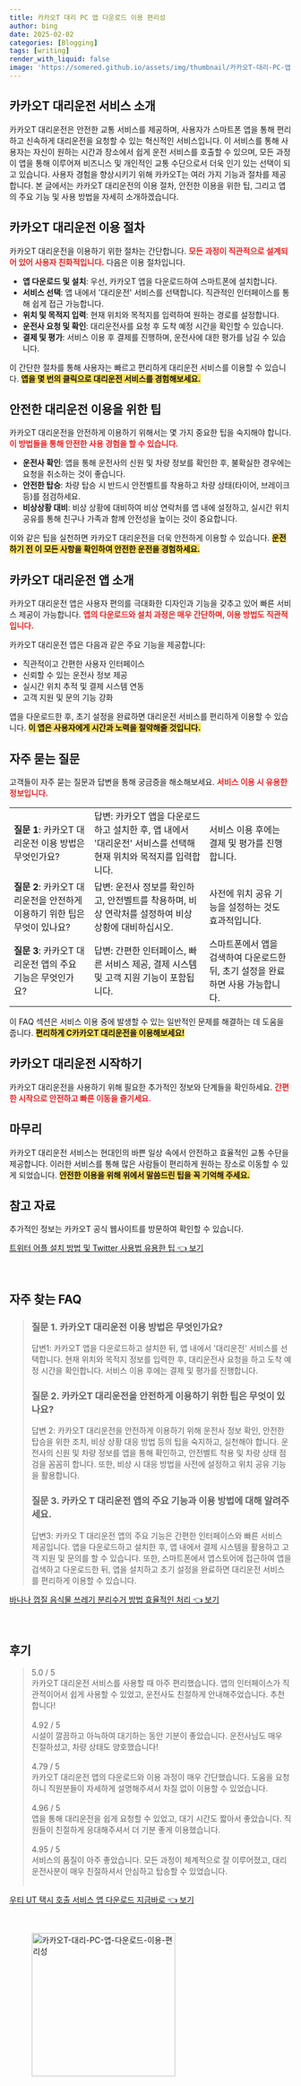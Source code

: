 ```yaml
---
title: 카카오T 대리 PC 앱 다운로드 이용 편리성
author: bing
date: 2025-02-02
categories: [Blogging]
tags: [writing]
render_with_liquid: false
image: 'https://somered.github.io/assets/img/thumbnail/카카오T-대리-PC-앱-다운로드-이용-편리성.webp'
---
```



<h2 id='카카오T대리운전서비스소개'>카카오T 대리운전 서비스 소개</h2>

<p>카카오T 대리운전은 안전한 교통 서비스를 제공하며, 사용자가 스마트폰 앱을 통해 편리하고 신속하게 대리운전을 요청할 수 있는 혁신적인 서비스입니다. 이 서비스를 통해 사용자는 자신이 원하는 시간과 장소에서 쉽게 운전 서비스를 호출할 수 있으며, 모든 과정이 앱을 통해 이루어져 비즈니스 및 개인적인 교통 수단으로서 더욱 인기 있는 선택이 되고 있습니다. 사용자 경험을 향상시키기 위해 카카오T는 여러 가지 기능과 절차를 제공합니다. 본 글에서는 카카오T 대리운전의 이용 절차, 안전한 이용을 위한 팁, 그리고 앱의 주요 기능 및 사용 방법을 자세히 소개하겠습니다.</p>

<h2 id='이용절차'>카카오T 대리운전 이용 절차</h2>

<p>카카오T 대리운전을 이용하기 위한 절차는 간단합니다. <b><span style="color: #ee2323;">모든 과정이 직관적으로 설계되어 있어 사용자 친화적입니다.</span></b> 다음은 이용 절차입니다.</p>

<ul>
    <li><b>앱 다운로드 및 설치</b>: 우선, 카카오T 앱을 다운로드하여 스마트폰에 설치합니다.</li>
    <li><b>서비스 선택</b>: 앱 내에서 '대리운전' 서비스를 선택합니다. 직관적인 인터페이스를 통해 쉽게 접근 가능합니다.</li>
    <li><b>위치 및 목적지 입력</b>: 현재 위치와 목적지를 입력하여 원하는 경로를 설정합니다.</li>
    <li><b>운전사 요청 및 확인</b>: 대리운전사를 요청 후 도착 예정 시간을 확인할 수 있습니다.</li>
    <li><b>결제 및 평가</b>: 서비스 이용 후 결제를 진행하며, 운전사에 대한 평가를 남길 수 있습니다.</li>
</ul>

<p>이 간단한 절차를 통해 사용자는 빠르고 편리하게 대리운전 서비스를 이용할 수 있습니다. <b><span style="background-color: #ffe066;">앱을 몇 번의 클릭으로 대리운전 서비스를 경험해보세요.</span></b></p>

<h2 id='안전한이용팁'>안전한 대리운전 이용을 위한 팁</h2>

<p>카카오T 대리운전을 안전하게 이용하기 위해서는 몇 가지 중요한 팁을 숙지해야 합니다. <b><span style="color: #ee2323;">이 방법들을 통해 안전한 사용 경험을 할 수 있습니다.</span></b></p>

<ul>
    <li><b>운전사 확인</b>: 앱을 통해 운전사의 신원 및 차량 정보를 확인한 후, 불확실한 경우에는 요청을 취소하는 것이 좋습니다.</li>
    <li><b>안전한 탑승</b>: 차량 탑승 시 반드시 안전벨트를 착용하고 차량 상태(타이어, 브레이크 등)를 점검하세요.</li>
    <li><b>비상상황 대비</b>: 비상 상황에 대비하여 비상 연락처를 앱 내에 설정하고, 실시간 위치 공유를 통해 친구나 가족과 함께 안전성을 높이는 것이 중요합니다.</li>
</ul>

<p>이와 같은 팁을 실천하면 카카오T 대리운전을 더욱 안전하게 이용할 수 있습니다. <b><span style="background-color: #ffe066;">운전하기 전 이 모든 사항을 확인하여 안전한 운전을 경험하세요.</span></b></p>

<h2 id='대리운전앱소개'>카카오T 대리운전 앱 소개</h2>

<p>카카오T 대리운전 앱은 사용자 편의를 극대화한 디자인과 기능을 갖추고 있어 빠른 서비스 제공이 가능합니다. <b><span style="color: #ee2323;">앱의 다운로드와 설치 과정은 매우 간단하며, 이용 방법도 직관적입니다.</span></b></p>

<p>카카오T 대리운전 앱은 다음과 같은 주요 기능을 제공합니다:</p>

<ul>
    <li>직관적이고 간편한 사용자 인터페이스</li>
    <li>신뢰할 수 있는 운전사 정보 제공</li>
    <li>실시간 위치 추적 및 결제 시스템 연동</li>
    <li>고객 지원 및 문의 기능 강화</li>
</ul>

<p>앱을 다운로드한 후, 초기 설정을 완료하면 대리운전 서비스를 편리하게 이용할 수 있습니다. <b><span style="background-color: #ffe066;">이 앱은 사용자에게 시간과 노력을 절약해줄 것입니다.</span></b></p>

<h2 id='자주묻는질문'>자주 묻는 질문</h2>

<p>고객들이 자주 묻는 질문과 답변을 통해 궁금증을 해소해보세요. <b><span style="color: #ee2323;">서비스 이용 시 유용한 정보입니다.</span></b></p>

<table>
    <tr>
        <td><b>질문 1</b>: 카카오T 대리운전 이용 방법은 무엇인가요?</td>
        <td>답변: 카카오T 앱을 다운로드하고 설치한 후, 앱 내에서 '대리운전' 서비스를 선택해 현재 위치와 목적지를 입력합니다.</td>
        <td>서비스 이용 후에는 결제 및 평가를 진행합니다.</td>
    </tr>
    <tr>
        <td><b>질문 2</b>: 카카오T 대리운전을 안전하게 이용하기 위한 팁은 무엇이 있나요?</td>
        <td>답변: 운전사 정보를 확인하고, 안전벨트를 착용하며, 비상 연락처를 설정하여 비상 상황에 대비하십시오.</td>
        <td>사전에 위치 공유 기능을 설정하는 것도 효과적입니다.</td>
    </tr>
    <tr>
        <td><b>질문 3</b>: 카카오T 대리운전 앱의 주요 기능은 무엇인가요?</td>
        <td>답변: 간편한 인터페이스, 빠른 서비스 제공, 결제 시스템 및 고객 지원 기능이 포함됩니다.</td>
        <td>스마트폰에서 앱을 검색하여 다운로드한 뒤, 초기 설정을 완료하면 사용 가능합니다.</td>
    </tr>
</table>

<p>이 FAQ 섹션은 서비스 이용 중에 발생할 수 있는 일반적인 문제를 해결하는 데 도움을 줍니다. <b><span style="background-color: #ffe066;">편리하게 C카카오T 대리운전을 이용해보세요!</span></b></p>

<h2 id='시작하기'>카카오T 대리운전 시작하기</h2>

<p>카카오T 대리운전을 사용하기 위해 필요한 추가적인 정보와 단계들을 확인하세요. <b><span style="color: #ee2323;">간편한 시작으로 안전하고 빠른 이동을 즐기세요.</span></b></p>

<h2 id='마무리'>마무리</h2>

<p>카카오T 대리운전 서비스는 현대인의 바쁜 일상 속에서 안전하고 효율적인 교통 수단을 제공합니다. 이러한 서비스를 통해 많은 사람들이 편리하게 원하는 장소로 이동할 수 있게 되었습니다. <b><span style="background-color: #ffe066;">안전한 이용을 위해 위에서 말씀드린 팁을 꼭 기억해 주세요.</span></b></p>

<h2 id='참고자료'>참고 자료</h2>

<p>추가적인 정보는 카카오T 공식 웹사이트를 방문하여 확인할 수 있습니다.</p>


<p><a class="click-button" title="트위터 어플 설치 방법 및 Twitter 사용법 유용한 팁" href="https://somered.github.io/posts/%ED%8A%B8%EC%9C%84%ED%84%B0-%EC%96%B4%ED%94%8C-%EC%84%A4%EC%B9%98-%EB%B0%A9%EB%B2%95-%EB%B0%8F-Twitter-%EC%82%AC%EC%9A%A9%EB%B2%95-%EC%9C%A0%EC%9A%A9%ED%95%9C-%ED%8C%81/" rel="dofollow">트위터 어플 설치 방법 및 Twitter 사용법 유용한 팁 👈 보기</a></p><br>
<h2 id='자주_찾는_FAQ'>자주 찾는 FAQ</h2>
<div itemscope="" itemtype="https://schema.org/FAQPage">
<blockquote>
<div itemscope="" itemprop="mainEntity" itemtype="https://schema.org/Question">
<h3 itemprop="name">질문 1. 카카오T 대리운전 이용 방법은 무엇인가요?</h3>
<div itemscope="" itemprop="acceptedAnswer" itemtype="https://schema.org/Answer">
<span itemprop="text">
<p>답변1: 카카오T 앱을 다운로드하고 설치한 뒤, 앱 내에서 '대리운전' 서비스를 선택합니다. 현재 위치와 목적지 정보를 입력한 후, 대리운전사 요청을 하고 도착 예정 시간을 확인합니다. 서비스 이용 후에는 결제 및 평가를 진행합니다.</p>
</span>
</div>
</div>
<div itemscope="" itemprop="mainEntity" itemtype="https://schema.org/Question">
<h3 itemprop="name">질문 2. 카카오T 대리운전을 안전하게 이용하기 위한 팁은 무엇이 있나요?</h3>
<div itemscope="" itemprop="acceptedAnswer" itemtype="https://schema.org/Answer">
<span itemprop="text">
<p>답변 2: 카카오T 대리운전을 안전하게 이용하기 위해 운전사 정보 확인, 안전한 탑승을 위한 조치, 비상 상황 대응 방법 등의 팁을 숙지하고, 실천해야 합니다. 운전사의 신원 및 차량 정보를 앱을 통해 확인하고, 안전벨트 착용 및 차량 상태 점검을 꼼꼼히 합니다. 또한, 비상 시 대응 방법을 사전에 설정하고 위치 공유 기능을 활용합니다.</p>
</span>
</div>
</div>
<div itemscope="" itemprop="mainEntity" itemtype="https://schema.org/Question">
<h3 itemprop="name">질문 3. 카카오 T 대리운전 앱의 주요 기능과 이용 방법에 대해 알려주세요.</h3>
<div itemscope="" itemprop="acceptedAnswer" itemtype="https://schema.org/Answer">
<span itemprop="text">
<p>답변3: 카카오 T 대리운전 앱의 주요 기능은 간편한 인터페이스와 빠른 서비스 제공입니다. 앱을 다운로드하고 설치한 후, 앱 내에서 결제 시스템을 활용하고 고객 지원 및 문의를 할 수 있습니다. 또한, 스마트폰에서 앱스토어에 접근하여 앱을 검색하고 다운로드한 뒤, 앱을 설치하고 초기 설정을 완료하면 대리운전 서비스를 편리하게 이용할 수 있습니다.</p>
</span>
</div>
</div>
</blockquote>
</div>
<p><a class="click-button" title="바나나 껍질 음식물 쓰레기 분리수거 방법 효율적인 처리" href="https://somered.github.io/posts/%EB%B0%94%EB%82%98%EB%82%98-%EA%BB%8D%EC%A7%88-%EC%9D%8C%EC%8B%9D%EB%AC%BC-%EC%93%B0%EB%A0%88%EA%B8%B0-%EB%B6%84%EB%A6%AC%EC%88%98%EA%B1%B0-%EB%B0%A9%EB%B2%95-%ED%9A%A8%EC%9C%A8%EC%A0%81%EC%9D%B8-%EC%B2%98%EB%A6%AC/" rel="dofollow">바나나 껍질 음식물 쓰레기 분리수거 방법 효율적인 처리 👈 보기</a></p><br>
<h2 id='후기'>후기</h2>
<div itemscope itemtype="https://schema.org/Product">
  <blockquote>
  <div itemprop="review" itemscope itemtype="https://schema.org/Review">
      <div itemprop="reviewRating" itemscope itemtype="https://schema.org/Rating"> <span itemprop="ratingValue">5.0</span> / <span itemprop="bestRating">5</span> </div>
      <span itemprop="reviewBody">카카오T 대리운전 서비스를 사용할 때 아주 편리했습니다. 앱의 인터페이스가 직관적이어서 쉽게 사용할 수 있었고, 운전사도 친절하게 안내해주었습니다. 추천합니다!</span>
  </div>
  <br>
  <div itemprop="review" itemscope itemtype="https://schema.org/Review">
      <div itemprop="reviewRating" itemscope itemtype="https://schema.org/Rating"> <span itemprop="ratingValue">4.92</span> / <span itemprop="bestRating">5</span> </div>
      <span itemprop="reviewBody">시설이 깔끔하고 아늑하여 대기하는 동안 기분이 좋았습니다. 운전사님도 매우 친절하셨고, 차량 상태도 양호했습니다!</span>
  </div>
  <br>
  <div itemprop="review" itemscope itemtype="https://schema.org/Review">
      <div itemprop="reviewRating" itemscope itemtype="https://schema.org/Rating"> <span itemprop="ratingValue">4.79</span> / <span itemprop="bestRating">5</span> </div>
      <span itemprop="reviewBody">카카오T 대리운전 앱의 다운로드와 이용 과정이 매우 간단했습니다. 도움을 요청하니 직원분들이 자세하게 설명해주셔서 차질 없이 이용할 수 있었습니다.</span>
  </div>
  <br>
  <div itemprop="review" itemscope itemtype="https://schema.org/Review">
      <div itemprop="reviewRating" itemscope itemtype="https://schema.org/Rating"> <span itemprop="ratingValue">4.96</span> / <span itemprop="bestRating">5</span> </div>
      <span itemprop="reviewBody">앱을 통해 대리운전을 쉽게 요청할 수 있었고, 대기 시간도 짧아서 좋았습니다. 직원들이 친절하게 응대해주셔서 더 기분 좋게 이용했습니다.</span>
  </div>
  <br>
  <div itemprop="review" itemscope itemtype="https://schema.org/Review">
      <div itemprop="reviewRating" itemscope itemtype="https://schema.org/Rating"> <span itemprop="ratingValue">4.95</span> / <span itemprop="bestRating">5</span> </div>
      <span itemprop="reviewBody">서비스의 품질이 아주 좋았습니다. 모든 과정이 체계적으로 잘 이루어졌고, 대리운전사분이 매우 친절하셔서 안심하고 탑승할 수 있었습니다.</span>
  </div>
  <br>
  </blockquote>
</div>
<p><a class="click-button" title="우티 UT 택시 호출 서비스 앱 다운로드 지금바로" href="https://somered.github.io/posts/%EC%9A%B0%ED%8B%B0-UT-%ED%83%9D%EC%8B%9C-%ED%98%B8%EC%B6%9C-%EC%84%9C%EB%B9%84%EC%8A%A4-%EC%95%B1-%EB%8B%A4%EC%9A%B4%EB%A1%9C%EB%93%9C-%EC%A7%80%EA%B8%88%EB%B0%94%EB%A1%9C/" rel="dofollow">우티 UT 택시 호출 서비스 앱 다운로드 지금바로 👈 보기</a></p><br>
<figure class="image"><img src="https://somered.github.io/assets/img/thumbnail/카카오T-대리-PC-앱-다운로드-이용-편리성.webp" alt="카카오T-대리-PC-앱-다운로드-이용-편리성" width="256" height="256"></figure>